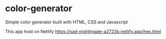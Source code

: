 # color-generator
Simple color generator built with HTML, CSS and Javascript

This app host on Netlify https://sad-nightingale-a2723b.netlify.app/hex.html
